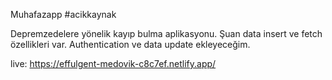 Muhafazapp
#acikkaynak

Depremzedelere yönelik kayıp bulma aplikasyonu. Şuan data insert ve fetch özellikleri var. Authentication ve data update ekleyeceğim.

live: https://effulgent-medovik-c8c7ef.netlify.app/